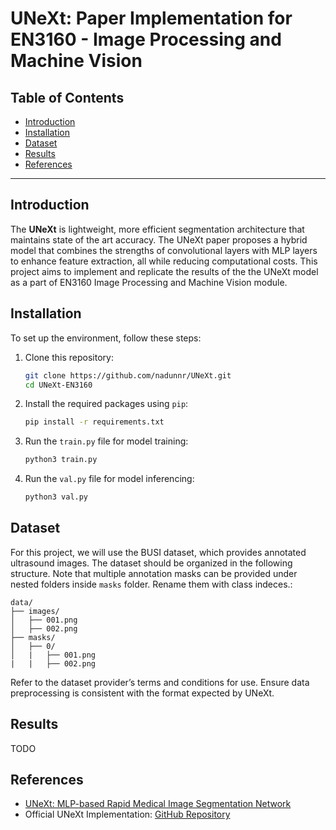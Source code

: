 # UNeXt: Paper Implementation for EN3160 - Image Processing and Machine Vision

## Table of Contents
- [Introduction](#introduction)
- [Installation](#installation)
- [Dataset](#dataset)
- [Results](#results)
- [References](#references)

---

## Introduction

The **UNeXt** is lightweight, more efficient segmentation architecture that maintains state of the art accuracy. The UNeXt paper proposes a hybrid model that combines the strengths of convolutional layers with MLP layers to enhance feature extraction, all while reducing computational costs. This project aims to implement and replicate  the results of the the UNeXt model as a part of EN3160 Image Processing and Machine Vision module.


## Installation

To set up the environment, follow these steps:

1. Clone this repository:
   ```bash
   git clone https://github.com/nadunnr/UNeXt.git
   cd UNeXt-EN3160
   ```

2. Install the required packages using `pip`:
   ```bash
   pip install -r requirements.txt
   ```

3. Run the `train.py` file for model training:
   ```bash
   python3 train.py
   ```
4. Run the `val.py` file for model inferencing:
   ```bash
   python3 val.py
   ```


## Dataset

For this project, we will use the BUSI dataset, which provides annotated ultrasound images. The dataset should be organized in the following structure. Note that multiple annotation masks can be provided under nested folders inside `masks` folder. Rename them with class indeces.:

```plaintext
data/
├── images/
│   ├── 001.png
│   ├── 002.png
├── masks/
│   ├── 0/
│   |   ├── 001.png
|   |   ├── 002.png
```

Refer to the dataset provider’s terms and conditions for use. Ensure data preprocessing is consistent with the format expected by UNeXt.


## Results

TODO


## References

- [UNeXt: MLP-based Rapid Medical Image Segmentation Network](https://arxiv.org/abs/2203.04967)
- Official UNeXt Implementation: [GitHub Repository](hhttps://github.com/jeya-maria-jose/UNeXt-pytorch)